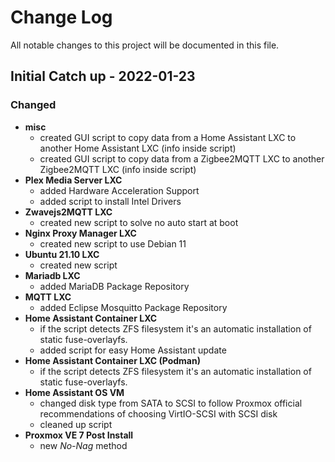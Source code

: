 
# Change Log
All notable changes to this project will be documented in this file.
 
 
## Initial Catch up - 2022-01-23
 
### Changed

- **misc**
  - created GUI script to copy data from a Home Assistant LXC to another Home Assistant LXC (info inside script)
  - created GUI script to copy data from a Zigbee2MQTT LXC to another Zigbee2MQTT LXC (info inside script)
- **Plex Media Server LXC**
  - added Hardware Acceleration Support
  - added script to install Intel Drivers
- **Zwavejs2MQTT LXC**
  - created new script to solve no auto start at boot
- **Nginx Proxy Manager LXC** 
  - created new script to use Debian 11
- **Ubuntu 21.10 LXC** 
  - created new script
- **Mariadb LXC** 
  - added MariaDB Package Repository
- **MQTT LXC** 
  - added Eclipse Mosquitto Package Repository
- **Home Assistant Container LXC** 
  - if the script detects ZFS filesystem it's an automatic installation of static fuse-overlayfs.  
  - added script for easy Home Assistant update
- **Home Assistant Container LXC (Podman)** 
  - if the script detects ZFS filesystem it's an automatic installation of static fuse-overlayfs.
- **Home Assistant OS VM** 
  - changed disk type from SATA to SCSI to follow Proxmox official recommendations of choosing VirtIO-SCSI with SCSI disk
  - cleaned up script
- **Proxmox VE 7 Post Install** 
  - new *No-Nag* method
